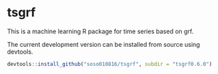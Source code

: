 # tsgrf
This is a machine learning R package for time series based on grf.

The current development version can be installed from source using devtools.

```R
devtools::install_github("soso010816/tsgrf", subdir = "tsgrf0.6.0")
```
